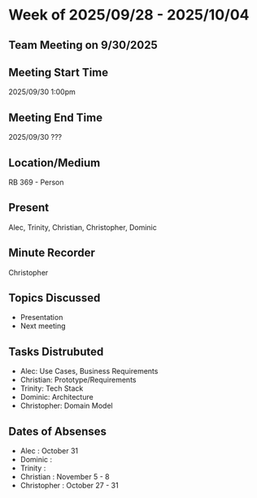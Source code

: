 # Week of 2025/09/28 - 2025/10/04

## Team Meeting on 9/30/2025

## Meeting Start Time

2025/09/30 1:00pm

## Meeting End Time

2025/09/30 ???

## Location/Medium

RB 369 - Person

## Present

Alec, Trinity, Christian, Christopher, Dominic

## Minute Recorder

Christopher

## Topics Discussed

- Presentation
- Next meeting

## Tasks Distrubuted

- Alec: Use Cases, Business Requirements
- Christian: Prototype/Requirements
- Trinity: Tech Stack
- Dominic: Architecture
- Christopher: Domain Model

## Dates of Absenses

- Alec : October 31
- Dominic :
- Trinity :
- Christian : November 5 - 8
- Christopher : October 27 - 31
